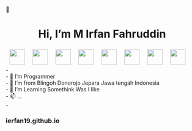 👋 <h1 align="center">Hi, I’m M Irfan Fahruddin</h1>




<div align="center" style="display: flex;margin: 0 auto;">
	<img src="https://media.badgr.com/uploads/badges/0ad20aaa-7915-4975-ae5b-2b5c7162b985.png" style="margin:5px 10px" width="40">
	<img src="https://res.cloudinary.com/practicaldev/image/fetch/s--dy12VEVS--/c_limit,f_auto,fl_progressive,q_80,w_375/https://dev-to-uploads.s3.amazonaws.com/uploads/badge/badge_image/21/php-elephant.png" style="margin:5px 10px" width="40">	
	<img src="https://res.cloudinary.com/practicaldev/image/fetch/s--oarf4XxB--/c_limit,f_auto,fl_progressive,q_80,w_375/https://dev-to-uploads.s3.amazonaws.com/uploads/badge/badge_image/16/js-badge.png" style="margin:5px 10px" width="40">	
	<img src="https://upload.wikimedia.org/wikipedia/commons/thumb/3/38/HTML5_Badge.svg/512px-HTML5_Badge.svg.png?20110131171049" style="margin:5px 10px" width="40">	
	<img src="https://res.cloudinary.com/practicaldev/image/fetch/s--6L8gxZot--/c_limit,f_auto,fl_progressive,q_80,w_375/https://dev-to-uploads.s3.amazonaws.com/uploads/badge/badge_image/18/57795357-be29b880-7713-11e9-9748-b08c782b58d7.png" style="margin:5px 10px" width="40">	
	<img src="https://res.cloudinary.com/practicaldev/image/fetch/s--ytlCYKyP--/c_limit,f_auto,fl_progressive,q_80,w_375/https://dev-to-uploads.s3.amazonaws.com/uploads/badge/badge_image/22/git-sticker.png" style="margin:5px 10px" width="40">		
	<img src="https://www.nicepng.com/png/full/383-3839776_node-js-icon-png.png" style="margin:5px 10px" width="40">	
	<img src="https://res.cloudinary.com/practicaldev/image/fetch/s--BQ6SA0AT--/c_limit,f_auto,fl_progressive,q_80,w_375/https://dev-to-uploads.s3.amazonaws.com/uploads/badge/badge_image/138/mongodb-badge-v1.png" style="margin:5px 10px" width="40">	
</div>
- <br>
- 👀 I’m Programmer<br>
- 🌱 I’m from Blingoh Donorojo Jepara Jawa tengah Indonesia<br>
- 💞️ I’m Learning Somethink Was I like<br>
- 📫 ...<br>
- <h3>ierfan19.github.io</h3>



<!---
Ierfan19/Ierfan19 is a ✨ special ✨ repository because its `README.md` (this file) appears on your GitHub profile.
You can click the Preview link to take a look at your changes.
--->
